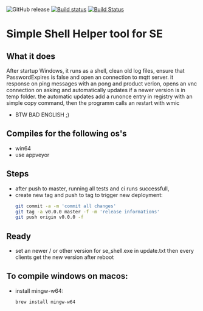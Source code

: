 
![GitHub release](https://img.shields.io/github/release/mcbernie/se_cleanup.svg)
[![Build status](https://ci.appveyor.com/api/projects/status/4hk5du58es6ur9o5?svg=true)](https://ci.appveyor.com/project/mcbernie/se-cleanup) [![Build Status](https://travis-ci.org/mcbernie/se_cleanup.svg?branch=master)](https://travis-ci.org/mcbernie/se_cleanup)
# Simple Shell Helper tool for SE

## What it does
After startup Windows, it runs as a shell, clean old log files, ensure that PasswordExpires is false and open an connection to mqtt server.
it response on ping messages with an pong and product verion, opens an vnc connection on asking and automatically updates if a newer version is in temp folder.
the automatic updates add a runonce entry in registry with an simple copy command, then the programm calls an restart with wmic

- BTW BAD ENGLISH ;)

## Compiles for the following os's
- win64 
- use appveyor

## Steps
- after push to master, running all tests and ci runs successfull,
- create new tag and push to tag to trigger new deployment:
    ```bash
    git commit -a -m 'commit all changes'
    git tag -a v0.0.0 master -f -m 'release informations'
    git push origin v0.0.0 -f 
    ```
## Ready
- set an newer / or other version for se_shell.exe in update.txt then every clients get the new version after reboot


## To compile windows on macos:
- install mingw-w64:
    ```bash
    brew install mingw-w64
    ```

